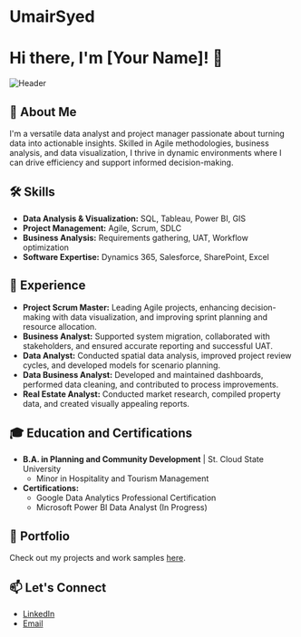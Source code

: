 # UmairSyed
# Hi there, I'm [Your Name]! 👋

![Header](https://your-header-image-url)

## 🚀 About Me
I'm a versatile data analyst and project manager passionate about turning data into actionable insights. Skilled in Agile methodologies, business analysis, and data visualization, I thrive in dynamic environments where I can drive efficiency and support informed decision-making.

## 🛠️ Skills
- **Data Analysis & Visualization:** SQL, Tableau, Power BI, GIS
- **Project Management:** Agile, Scrum, SDLC
- **Business Analysis:** Requirements gathering, UAT, Workflow optimization
- **Software Expertise:** Dynamics 365, Salesforce, SharePoint, Excel

## 💼 Experience
- **Project Scrum Master:** Leading Agile projects, enhancing decision-making with data visualization, and improving sprint planning and resource allocation.
- **Business Analyst:** Supported system migration, collaborated with stakeholders, and ensured accurate reporting and successful UAT.
- **Data Analyst:** Conducted spatial data analysis, improved project review cycles, and developed models for scenario planning.
- **Data Business Analyst:** Developed and maintained dashboards, performed data cleaning, and contributed to process improvements.
- **Real Estate Analyst:** Conducted market research, compiled property data, and created visually appealing reports.

## 🎓 Education and Certifications
- **B.A. in Planning and Community Development** | St. Cloud State University
  - Minor in Hospitality and Tourism Management
- **Certifications:**
  - Google Data Analytics Professional Certification
  - Microsoft Power BI Data Analyst (In Progress)

## 📂 Portfolio
Check out my projects and work samples [here](https://github.com/umairsajjad123/UmairSyed-Portfolio).

## 📫 Let's Connect
- [LinkedIn](https://www.linkedin.com/in/your-linkedin-profile)
- [Email](mailto:your-email@example.com)
